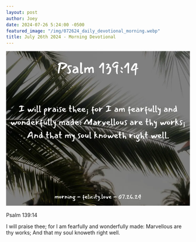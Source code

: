 ```yaml
---
layout: post
author: Joey
date: 2024-07-26 5:24:00 -0500
featured_image: "/img/072624_daily_devotional_morning.webp"
title: July 26th 2024 - Morning Devotional
---
```


[![July 26th 2024 - Morning Devotional](/img/072624_daily_devotional_morning.webp)](/img/072624_daily_devotional_morning.webp)

Psalm 139:14

I will praise thee; for I am fearfully and wonderfully made: Marvellous are thy works; And that my soul knoweth right well.

<!-- <hr>

Please consider purchasing a mug to support the page by clicking the image below, thank you!

[![June 20th 2024 - Morning Devotional - Mug](/img/mugs/061124_morning_mug.webp)](https://www.joeybrinkman.com/shop) -->
